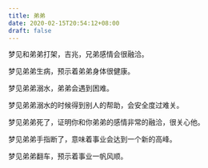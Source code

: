 ```yaml
---
title: 弟弟
date: 2020-02-15T20:54:12+08:00
draft: false
---
```


梦见和弟弟打架，吉兆，兄弟感情会很融洽。



梦见弟弟生病，预示着弟弟身体很健康。



梦见弟弟溺水，弟弟会遇到困难。



梦见弟弟溺水的时候得到别人的帮助，会安全度过难关。



梦见弟弟死了，证明你和你弟弟的感情非常的融洽，很关心他。



梦见弟弟手指断了，意味着事业会达到一个新的高峰。



梦见弟弟翻车，预示着事业一帆风顺。

